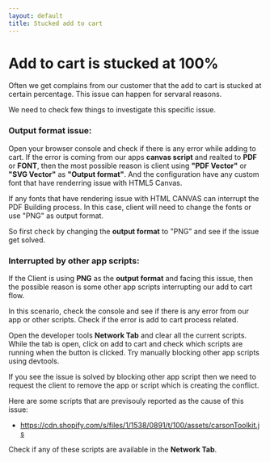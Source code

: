 ```yaml
---
layout: default
title: Stucked add to cart
---
```


# Add to cart is stucked at 100%

Often we get complains from our customer that the add to cart is stucked at certain percentage. This issue can happen for servaral reasons.

We need to check few things to investigate this specific issue.

### Output format issue:

Open your browser console and check if there is any error while adding to cart. If the error is coming from our apps **canvas script** and realted to **PDF** or **FONT**, then the most possible reason is client using **"PDF Vector"** or **"SVG Vector"** as **"Output format"**. And the configuration have any custom font that have renderring issue with HTML5 Canvas.

If any fonts that have rendering issue with HTML CANVAS can interrupt the PDF Building process. In this case, client will need to change the fonts or use "PNG" as output format.

So first check by changing the **output format** to "PNG" and see if the issue get solved.

### Interrupted by other app scripts:

If the Client is using **PNG** as the **output format** and facing this issue, then the possible reason is some other app scripts interrupting our add to cart flow.

In this scenario, check the console and see if there is any error from our app or other scripts. Check if the error is add to cart process related.

Open the developer tools **Network Tab** and clear all the current scripts. While the tab is open, click on add to cart and check which scripts are running when the button is clicked. Try manually blocking other app scripts using devtools.

If you see the issue is solved by blocking other app script then we need to request the client to remove the app or script which is creating the conflict.

Here are some scripts that are previsouly reported as the cause of this issue:

- https://cdn.shopify.com/s/files/1/1538/0891/t/100/assets/carsonToolkit.js

Check if any of these scripts are available in the **Network Tab**.
